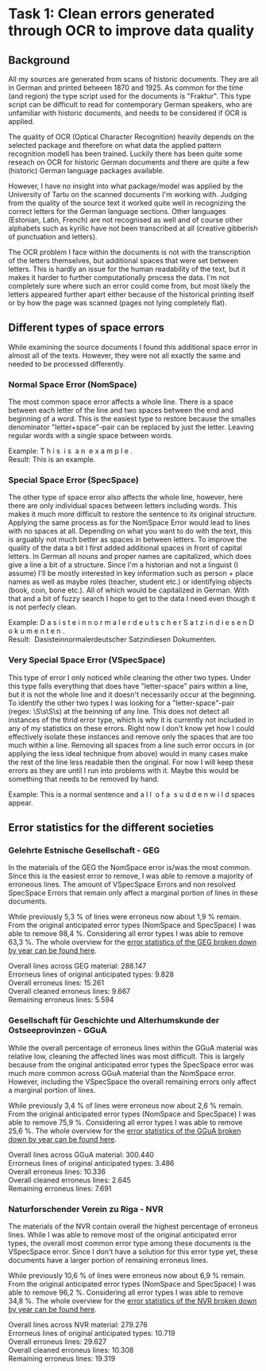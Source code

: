# Task 1: Clean errors generated through OCR to improve data quality 

## Background
All my sources are generated from scans of historic documents. 
They are all in German and printed between 1870 and 1925. 
As common for the time (and region) the type script used for the documents is "Fraktur". 
This type script can be difficult to read for contemporary German speakers, who are unfamiliar with historic documents, and needs to be considered if OCR is applied.  

The quality of OCR (Optical Character Recognition) heavily depends on the selected package and therefore on what data the applied pattern recognition modell has been trained. 
Luckily there has been quite some reseach on OCR for historic German documents and there are quite a few (historic) German language packages available.  

However, I have no insight into what package/model was applied by the University of Tartu on the scanned documents I'm working with. 
Judging from the quality of the source text it worked quite well in recognizing the correct letters for the German language sections. 
Other languages (Estonian, Latin, French) are not recognised as well and of course other alphabets such as kyrilic have not been transcribed at all (creative gibberish of punctuation and letters).  

The OCR problem I face within the documents is not with the transcription of the letters themselves, but additional spaces that were set between letters. 
This is hardly an issue for the human readability of the text, but it makes it harder to further computationally process the data. 
I'm not completely sure where such an error could come from, but most likely the letters appeared further apart either because of the historical printing itself or by how the page was scanned (pages not lying completely flat). 

## Different types of space errors
While examining the source documents I found this additional space error in almost all of the texts. 
However, they were not all exactly the same and needed to be processed differently.

### Normal Space Error (NomSpace) 
The most common space error affects a whole line. There is a space between each letter of the line and two spaces between the end and beginning of a word. 
This is the easiest type to restore because the smalles denominator "letter+space"-pair can be replaced by just the letter. 
Leaving regular words with a single space between words. 

Example: T h i s  &nbsp;i s &nbsp;a n  &nbsp;e x a m p l e .   
Result: This is an example.  

### Special Space Error (SpecSpace) 
The other type of space error also affects the whole line, however, here there are only individual spaces between letters including words. 
This makes it much more difficult to restore the sentence to its original structure. 
Applying the same process as for the NomSpace Error would lead to lines with no spaces at all. 
Depending on what you want to do with the text, this is arguably not much better as spaces in between letters. 
To improve the quality of the data a bit I first added additional spaces in front of capital letters. 
In German all nouns and proper names are capitalized, which does give a line a bit of a structure. 
Since I'm a historian and not a linguist (I assume) I'll be mostly interested in key information such as person + place names as well as maybe roles (teacher, student etc.) or identifying objects (book, coin, bone etc.). All of which would be capitalized in German. 
With that and a bit of fuzzy search I hope to get to the data I need even though it is not perfecly clean.  

Example: D a s i s t e i n n o r m a l e r d e u t s c h e r S a t z i n d i e s e n D o k u m e n t e n .  
Result: &nbsp;Dasisteinnormalerdeutscher Satzindiesen Dokumenten.  

### Very Special Space Error (VSpecSpace)
This type of error I only noticed while cleaning the other two types. 
Under this type falls everything that does have "letter-space" pairs within a line, but it is not the whole line and it doesn't necessarily occur at the beginning. 
To identify the other two types I was looking for a "letter-space"-pair (regex: \S\s\S\s) at the beinning of any line. 
This does not detect all instances of the thrid error type, which is why it is currently not included in any of my statistics on these errors. 
Right now I don't know yet how I could effectively isolate these instances and remove only the spaces that are too much within a line. 
Removing all spaces from a line such error occurs in (or applying the less ideal technique from above) would in many cases make the rest of the line less readable then the original. 
For now I will keep these errors as they are until I run into problems with it. Maybe this would be something that needs to be removed by hand.  

Example: This is a normal sentence and a l l &nbsp;o f a &nbsp;s u d d e n w i l d spaces appear. 


## Error statistics for the different societies 
### Gelehrte Estnische Gesellschaft - GEG

In the materials of the GEG the NomSpace error is/was the most common. Since this is the easiest error to remove, I was able to remove a majority of erroneous lines.
The amount of VSpecSpace Errors and non resolved SpecSpace Errors that remain only affect a marginal portion of lines in these documents.  

While previously 5,3 % of lines were erroneus now about 1,9 % remain.  
From the original anticipated error types (NomSpace and SpecSpace) I was able to remove 98,4 %. Considering all error types I was able to remove 63,3 %. 
The whole overview for the [error statistics of the GEG broken down by year can be found here](https://github.com/LeimLarissa/Baltic-German-Intelligentsia/blob/bcde8e875eb15e2814cc9b4560b1da01a19bf33d/Sources/GEG/2023-02-13_OverallGEGErrorStats.csv). 

Overall lines across GEG material: 288.147  
Errorneus lines of original anticipated types: 9.828  
Overall erroneus lines: 15.261  
Overall cleaned erroneus lines: 9.667  
Remaining erroneus lines: 5.594

### Gesellschaft für Geschichte und Alterhumskunde der Ostseeprovinzen - GGuA 

While the overall percentage of erroneus lines within the GGuA material was relative low, cleaning the affected lines was most difficult. 
This is largely because from the original anticipated error types the SpecSpace error was much more common across GGuA material than the NomSpace error. 
However, including the VSpecSpace the overall remaining errors only affect a marginal portion of lines.  

While previously 3,4 % of lines were erroneus now about 2,6 % remain.  
From the original anticipated error types (NomSpace and SpecSpace) I was able to remove 75,9 %. Considering all error types I was able to remove 25,6 %. 
The whole overview for the [error statistics of the GGuA broken down by year can be found here](https://github.com/LeimLarissa/Baltic-German-Intelligentsia/blob/bcde8e875eb15e2814cc9b4560b1da01a19bf33d/Sources/GGuA/2023-02-13_OverallGGuAErrorStats.csv). 

Overall lines across GGuA material: 300.440  
Errorneus lines of original anticipated types: 3.486  
Overall erroneus lines: 10.336  
Overall cleaned erroneus lines: 2.645  
Remaining erroneus lines: 7.691

### Naturforschender Verein zu Riga - NVR 

The materials of the NVR contain overall the highest percentage of erroneus lines. 
While I was able to remove most of the original anticipated error types, the overall most common error type among these documents is the VSpecSpace error. 
Since I don't have a solution for this error type yet, these documents have a larger portion of remaining erroneus lines. 

While previously 10,6 % of lines were erroneus now about 6,9 % remain.  
From the original anticipated error types (NomSpace and SpecSpace) I was able to remove 96,2 %. Considering all error types I was able to remove 34,8 %. 
The whole overview for the [error statistics of the NVR broken down by year can be found here](https://github.com/LeimLarissa/Baltic-German-Intelligentsia/blob/bcde8e875eb15e2814cc9b4560b1da01a19bf33d/Sources/NVR/2023-02-13_OverallNVRErrorStats.csv). 

Overall lines across NVR material: 279.276  
Errorneus lines of original anticipated types: 10.719  
Overall erroneus lines: 29.627  
Overall cleaned erroneus lines: 10.308  
Remaining erroneus lines: 19.319

